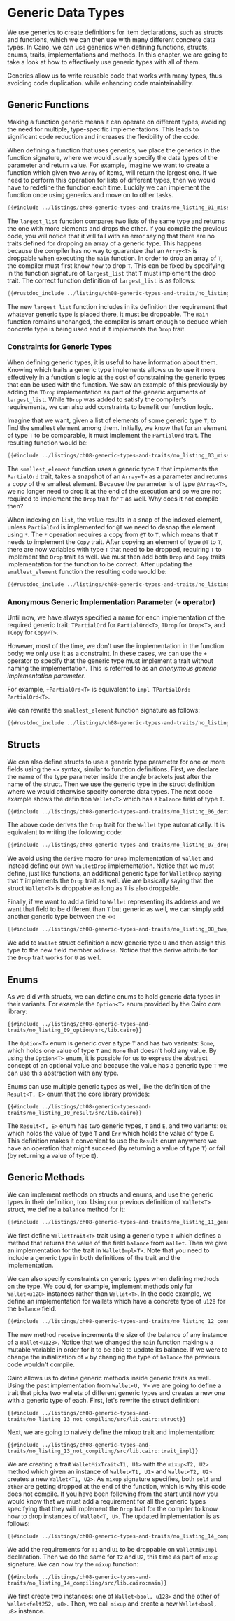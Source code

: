 # Generic Data Types

We use generics to create definitions for item declarations, such as structs and functions, which we can then use with many different concrete data types. In Cairo, we can use generics when defining functions, structs, enums, traits, implementations and methods. In this chapter, we are going to take a look at how to effectively use generic types with all of them.

Generics allow us to write reusable code that works with many types, thus avoiding code duplication. while enhancing code maintainability.

## Generic Functions

Making a function generic means it can operate on different types, avoiding the need for multiple, type-specific implementations. This leads to significant code reduction and increases the flexibility of the code.

When defining a function that uses generics, we place the generics in the function signature, where we would usually specify the data types of the parameter and return value. For example, imagine we want to create a function which given two `Array` of items, will return the largest one. If we need to perform this operation for lists of different types, then we would have to redefine the function each time. Luckily we can implement the function once using generics and move on to other tasks.

```rust
{{#include ../listings/ch08-generic-types-and-traits/no_listing_01_missing_tdrop/src/lib.cairo:generic}}
```

The `largest_list` function compares two lists of the same type and returns the one with more elements and drops the other. If you compile the previous code, you will notice that it will fail with an error saying that there are no traits defined for dropping an array of a generic type. This happens because the compiler has no way to guarantee that an `Array<T>` is droppable when executing the `main` function. In order to drop an array of `T`, the compiler must first know how to drop `T`. This can be fixed by specifying in the function signature of `largest_list` that `T` must implement the drop trait. The correct function definition of `largest_list` is as follows:

```rust
{{#rustdoc_include ../listings/ch08-generic-types-and-traits/no_listing_02_with_tdrop/src/lib.cairo}}
```

The new `largest_list` function includes in its definition the requirement that whatever generic type is placed there, it must be droppable. The `main` function remains unchanged, the compiler is smart enough to deduce which concrete type is being used and if it implements the `Drop` trait.

### Constraints for Generic Types

When defining generic types, it is useful to have information about them. Knowing which traits a generic type implements allows us to use it more effectively in a function's logic at the cost of constraining the generic types that can be used with the function. We saw an example of this previously by adding the `TDrop` implementation as part of the generic arguments of `largest_list`. While `TDrop` was added to satisfy the compiler's requirements, we can also add constraints to benefit our function logic.

Imagine that we want, given a list of elements of some generic type `T`, to find the smallest element among them. Initially, we know that for an element of type `T` to be comparable, it must implement the `PartialOrd` trait. The resulting function would be:

```rust
{{#include ../listings/ch08-generic-types-and-traits/no_listing_03_missing_tcopy/src/lib.cairo:missing-tcopy}}
```

The `smallest_element` function uses a generic type `T` that implements the `PartialOrd` trait, takes a snapshot of an `Array<T>` as a parameter and returns a copy of the smallest element. Because the parameter is of type `@Array<T>`, we no longer need to drop it at the end of the execution and so we are not required to implement the `Drop` trait for `T` as well. Why does it not compile then?

When indexing on `list`, the value results in a snap of the indexed element, unless `PartialOrd` is implemented for `@T` we need to desnap the element using `*`. The `*` operation requires a copy from `@T` to `T`, which means that `T` needs to implement the `Copy` trait. After copying an element of type `@T` to `T`, there are now variables with type `T` that need to be dropped, requiring `T` to implement the `Drop` trait as well. We must then add both `Drop` and `Copy` traits implementation for the function to be correct. After updating the `smallest_element` function the resulting code would be:

```rust
{{#rustdoc_include ../listings/ch08-generic-types-and-traits/no_listing_04_with_tcopy/src/lib.cairo}}
```

### Anonymous Generic Implementation Parameter (`+` operator)

Until now, we have always specified a name for each implementation of the required generic trait: `TPartialOrd` for `PartialOrd<T>`, `TDrop` for `Drop<T>`, and `TCopy` for `Copy<T>`.

However, most of the time, we don't use the implementation in the function body; we only use it as a constraint. In these cases, we can use the `+` operator to specify that the generic type must implement a trait without naming the implementation. This is referred to as an _anonymous generic implementation parameter_.

For example, `+PartialOrd<T>` is equivalent to `impl TPartialOrd: PartialOrd<T>`.

We can rewrite the `smallest_element` function signature as follows:

```rust
{{#rustdoc_include ../listings/ch08-generic-types-and-traits/no_listing_05_with_anonymous_impl/src/lib.cairo:1}}
```

## Structs

We can also define structs to use a generic type parameter for one or more fields using the `<>` syntax, similar to function definitions. First, we declare the name of the type parameter inside the angle brackets just after the name of the struct. Then we use the generic type in the struct definition where we would otherwise specify concrete data types. The next code example shows the definition `Wallet<T>` which has a `balance` field of type `T`.

```rust
{{#include ../listings/ch08-generic-types-and-traits/no_listing_06_derive_generics/src/lib.cairo}}
```

The above code derives the `Drop` trait for the `Wallet` type automatically. It is equivalent to writing the following code:

```rust
{{#include ../listings/ch08-generic-types-and-traits/no_listing_07_drop_explicit/src/lib.cairo}}
```

We avoid using the `derive` macro for `Drop` implementation of `Wallet` and instead define our own `WalletDrop` implementation. Notice that we must define, just like functions, an additional generic type for `WalletDrop` saying that `T` implements the `Drop` trait as well. We are basically saying that the struct `Wallet<T>` is droppable as long as `T` is also droppable.

Finally, if we want to add a field to `Wallet` representing its address and we want that field to be different than `T` but generic as well, we can simply add another generic type between the `<>`:

```rust
{{#include ../listings/ch08-generic-types-and-traits/no_listing_08_two_generics/src/lib.cairo}}
```

We add to `Wallet` struct definition a new generic type `U` and then assign this type to the new field member `address`. Notice that the derive attribute for the `Drop` trait works for `U` as well.

## Enums

As we did with structs, we can define enums to hold generic data types in their variants. For example the `Option<T>` enum provided by the Cairo core library:

```rust,noplayground
{{#include ../listings/ch08-generic-types-and-traits/no_listing_09_option/src/lib.cairo}}
```

The `Option<T>` enum is generic over a type `T` and has two variants: `Some`, which holds one value of type `T` and `None` that doesn't hold any value. By using the `Option<T>` enum, it is possible for us to express the abstract concept of an optional value and because the value has a generic type `T` we can use this abstraction with any type.

Enums can use multiple generic types as well, like the definition of the `Result<T, E>` enum that the core library provides:

```rust,noplayground
{{#include ../listings/ch08-generic-types-and-traits/no_listing_10_result/src/lib.cairo}}
```

The `Result<T, E>` enum has two generic types, `T` and `E`, and two variants: `Ok` which holds the value of type `T` and `Err` which holds the value of type `E`. This definition makes it convenient to use the `Result` enum anywhere we have an operation that might succeed (by returning a value of type `T`) or fail (by returning a value of type `E`).

## Generic Methods

We can implement methods on structs and enums, and use the generic types in their definition, too. Using our previous definition of `Wallet<T>` struct, we define a `balance` method for it:

```rust
{{#include ../listings/ch08-generic-types-and-traits/no_listing_11_generic_methods/src/lib.cairo}}
```

We first define `WalletTrait<T>` trait using a generic type `T` which defines a method that returns the value of the field `balance` from `Wallet`. Then we give an implementation for the trait in `WalletImpl<T>`. Note that you need to include a generic type in both definitions of the trait and the implementation.

We can also specify constraints on generic types when defining methods on the type. We could, for example, implement methods only for `Wallet<u128>` instances rather than `Wallet<T>`. In the code example, we define an implementation for wallets which have a concrete type of `u128` for the `balance` field.

```rust
{{#include ../listings/ch08-generic-types-and-traits/no_listing_12_constrained_generics/src/lib.cairo}}
```

The new method `receive` increments the size of the balance of any instance of a `Wallet<u128>`. Notice that we changed the `main` function making `w` a mutable variable in order for it to be able to update its balance. If we were to change the initialization of `w` by changing the type of `balance` the previous code wouldn't compile.

Cairo allows us to define generic methods inside generic traits as well. Using the past implementation from `Wallet<U, V>` we are going to define a trait that picks two wallets of different generic types and creates a new one with a generic type of each. First, let's rewrite the struct definition:

```rust,noplayground
{{#include ../listings/ch08-generic-types-and-traits/no_listing_13_not_compiling/src/lib.cairo:struct}}
```

Next, we are going to naively define the mixup trait and implementation:

```rust,noplayground
{{#include ../listings/ch08-generic-types-and-traits/no_listing_13_not_compiling/src/lib.cairo:trait_impl}}

```

We are creating a trait `WalletMixTrait<T1, U1>` with the `mixup<T2, U2>` method which given an instance of `Wallet<T1, U1>` and `Wallet<T2, U2>` creates a new `Wallet<T1, U2>`. As `mixup` signature specifies, both `self` and `other` are getting dropped at the end of the function, which is why this code does not compile. If you have been following from the start until now you would know that we must add a requirement for all the generic types specifying that they will implement the `Drop` trait for the compiler to know how to drop instances of `Wallet<T, U>`. The updated implementation is as follows:

```rust
{{#include ../listings/ch08-generic-types-and-traits/no_listing_14_compiling/src/lib.cairo:trait_impl}}
```

We add the requirements for `T1` and `U1` to be droppable on `WalletMixImpl` declaration. Then we do the same for `T2` and `U2`, this time as part of `mixup` signature. We can now try the `mixup` function:

```rust,noplayground
{{#include ../listings/ch08-generic-types-and-traits/no_listing_14_compiling/src/lib.cairo:main}}
```

We first create two instances: one of `Wallet<bool, u128>` and the other of `Wallet<felt252, u8>`. Then, we call `mixup` and create a new `Wallet<bool, u8>` instance.
